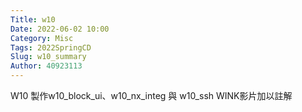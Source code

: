 ```yaml
---
Title: w10
Date: 2022-06-02 10:00
Category: Misc
Tags: 2022SpringCD
Slug: w10_summary
Author: 40923113
---
```



<!-- PELICAN_END_SUMMARY -->


W10
製作w10_block_ui、w10_nx_integ 與 w10_ssh WINK影片加以註解